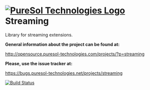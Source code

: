 [![PureSol Technologies Logo](http://opensource.puresol-technologies.com/images/logo_320.png)](https://puresol-technologies.com)
Streaming
=========

Library for streaming extensions.

__General information about the project can be found at:__

http://opensource.puresol-technologies.com/projects/?p=streaming
    
__Please, use the issue tracker at:__

https://bugs.puresol-technologies.net/projects/streaming

[![Build Status](http://ci.puresol-technologies.net/job/streaming/badge/icon)](http://ci.puresol-technologies.net/job/streaming/)
